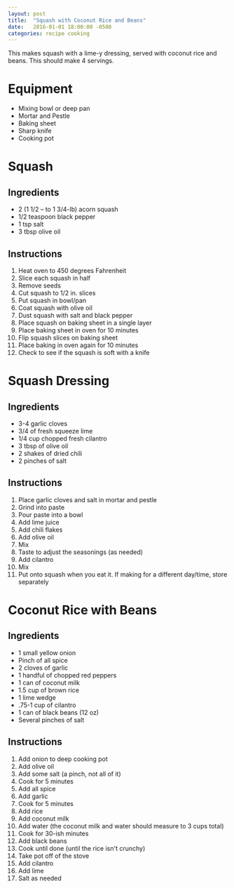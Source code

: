 ```yaml
---
layout: post
title:  "Squash with Coconut Rice and Beans"
date:   2016-01-01 18:00:00 -0500
categories: recipe cooking
---
```


This makes squash with a lime-y dressing, served with coconut rice and beans. This should make 4 servings.

# Equipment

- Mixing bowl or deep pan
- Mortar and Pestle
- Baking sheet
- Sharp knife
- Cooking pot

# Squash

## Ingredients

- 2 (1 1/2 – to 1 3/4-lb) acorn squash
- 1/2 teaspoon black pepper
- 1 tsp salt
- 3 tbsp olive oil

## Instructions

1. Heat oven to 450 degrees Fahrenheit
1. Slice each squash in half
1. Remove seeds
1. Cut squash to 1/2 in. slices
1. Put squash in bowl/pan
1. Coat squash with olive oil
1. Dust squash with salt and black pepper
1. Place squash on baking sheet in a single layer
1. Place baking sheet in oven for 10 minutes
1. Flip squash slices on baking sheet
1. Place baking in oven again for 10 minutes
1. Check to see if the squash is soft with a knife

# Squash Dressing

## Ingredients

- 3-4 garlic cloves
- 3/4 of fresh squeeze lime
- 1/4 cup chopped fresh cilantro
- 3 tbsp of olive oil
- 2 shakes of dried chili
- 2 pinches of salt

## Instructions

1. Place garlic cloves and salt in mortar and pestle
1. Grind into paste
1. Pour paste into a bowl
1. Add lime juice
1. Add chili flakes
1. Add olive oil
1. Mix
1. Taste to adjust the seasonings (as needed)
1. Add cilantro
1. Mix
1. Put onto squash when you eat it. If making for a different day/time, store separately

# Coconut Rice with Beans

## Ingredients

- 1 small yellow onion
- Pinch of all spice
- 2 cloves of garlic
- 1 handful of chopped red peppers
- 1 can of coconut milk
- 1.5 cup of brown rice
- 1 lime wedge
- .75-1 cup of cilantro
- 1 can of black beans (12 oz)
- Several pinches of salt

## Instructions

1. Add onion to deep cooking pot
1. Add olive oil
1. Add some salt (a pinch, not all of it)
1. Cook for 5 minutes
1. Add all spice
1. Add garlic
1. Cook for 5 minutes
1. Add rice
1. Add coconut milk
1. Add water (the coconut milk and water should measure to 3 cups total)
1. Cook for 30-ish minutes
1. Add black beans
1. Cook until done (until the rice isn't crunchy)
1. Take pot off of the stove
1. Add cilantro
1. Add lime
1. Salt as needed

